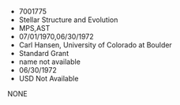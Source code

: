 * 7001775
* Stellar Structure and Evolution
* MPS,AST
* 07/01/1970,06/30/1972
* Carl Hansen, University of Colorado at Boulder
* Standard Grant
*   name not available
* 06/30/1972
* USD Not Available

NONE